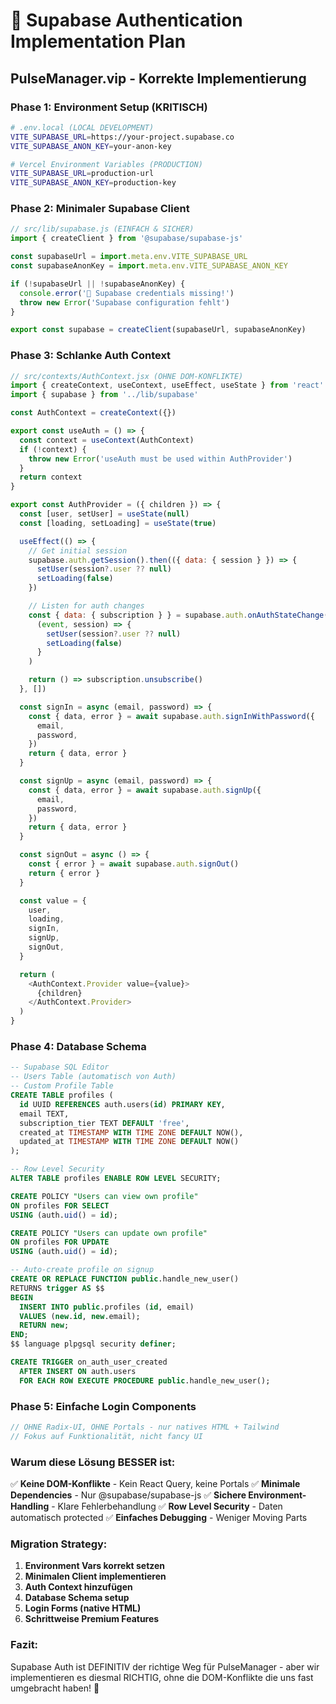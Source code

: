 # 🔐 Supabase Authentication Implementation Plan
## PulseManager.vip - Korrekte Implementierung

### Phase 1: Environment Setup (KRITISCH)
```bash
# .env.local (LOCAL DEVELOPMENT)
VITE_SUPABASE_URL=https://your-project.supabase.co
VITE_SUPABASE_ANON_KEY=your-anon-key

# Vercel Environment Variables (PRODUCTION)
VITE_SUPABASE_URL=production-url
VITE_SUPABASE_ANON_KEY=production-key
```

### Phase 2: Minimaler Supabase Client
```javascript
// src/lib/supabase.js (EINFACH & SICHER)
import { createClient } from '@supabase/supabase-js'

const supabaseUrl = import.meta.env.VITE_SUPABASE_URL
const supabaseAnonKey = import.meta.env.VITE_SUPABASE_ANON_KEY

if (!supabaseUrl || !supabaseAnonKey) {
  console.error('🚨 Supabase credentials missing!')
  throw new Error('Supabase configuration fehlt')
}

export const supabase = createClient(supabaseUrl, supabaseAnonKey)
```

### Phase 3: Schlanke Auth Context
```javascript
// src/contexts/AuthContext.jsx (OHNE DOM-KONFLIKTE)
import { createContext, useContext, useEffect, useState } from 'react'
import { supabase } from '../lib/supabase'

const AuthContext = createContext({})

export const useAuth = () => {
  const context = useContext(AuthContext)
  if (!context) {
    throw new Error('useAuth must be used within AuthProvider')
  }
  return context
}

export const AuthProvider = ({ children }) => {
  const [user, setUser] = useState(null)
  const [loading, setLoading] = useState(true)

  useEffect(() => {
    // Get initial session
    supabase.auth.getSession().then(({ data: { session } }) => {
      setUser(session?.user ?? null)
      setLoading(false)
    })

    // Listen for auth changes
    const { data: { subscription } } = supabase.auth.onAuthStateChange(
      (event, session) => {
        setUser(session?.user ?? null)
        setLoading(false)
      }
    )

    return () => subscription.unsubscribe()
  }, [])

  const signIn = async (email, password) => {
    const { data, error } = await supabase.auth.signInWithPassword({
      email,
      password,
    })
    return { data, error }
  }

  const signUp = async (email, password) => {
    const { data, error } = await supabase.auth.signUp({
      email,
      password,
    })
    return { data, error }
  }

  const signOut = async () => {
    const { error } = await supabase.auth.signOut()
    return { error }
  }

  const value = {
    user,
    loading,
    signIn,
    signUp,
    signOut,
  }

  return (
    <AuthContext.Provider value={value}>
      {children}
    </AuthContext.Provider>
  )
}
```

### Phase 4: Database Schema
```sql
-- Supabase SQL Editor
-- Users Table (automatisch von Auth)
-- Custom Profile Table
CREATE TABLE profiles (
  id UUID REFERENCES auth.users(id) PRIMARY KEY,
  email TEXT,
  subscription_tier TEXT DEFAULT 'free',
  created_at TIMESTAMP WITH TIME ZONE DEFAULT NOW(),
  updated_at TIMESTAMP WITH TIME ZONE DEFAULT NOW()
);

-- Row Level Security
ALTER TABLE profiles ENABLE ROW LEVEL SECURITY;

CREATE POLICY "Users can view own profile" 
ON profiles FOR SELECT 
USING (auth.uid() = id);

CREATE POLICY "Users can update own profile" 
ON profiles FOR UPDATE 
USING (auth.uid() = id);

-- Auto-create profile on signup
CREATE OR REPLACE FUNCTION public.handle_new_user()
RETURNS trigger AS $$
BEGIN
  INSERT INTO public.profiles (id, email)
  VALUES (new.id, new.email);
  RETURN new;
END;
$$ language plpgsql security definer;

CREATE TRIGGER on_auth_user_created
  AFTER INSERT ON auth.users
  FOR EACH ROW EXECUTE PROCEDURE public.handle_new_user();
```

### Phase 5: Einfache Login Components
```javascript
// OHNE Radix-UI, OHNE Portals - nur natives HTML + Tailwind
// Fokus auf Funktionalität, nicht fancy UI
```

### Warum diese Lösung BESSER ist:

✅ **Keine DOM-Konflikte** - Kein React Query, keine Portals
✅ **Minimale Dependencies** - Nur @supabase/supabase-js
✅ **Sichere Environment-Handling** - Klare Fehlerbehandlung
✅ **Row Level Security** - Daten automatisch protected
✅ **Einfaches Debugging** - Weniger Moving Parts

### Migration Strategy:
1. **Environment Vars korrekt setzen**
2. **Minimalen Client implementieren**
3. **Auth Context hinzufügen** 
4. **Database Schema setup**
5. **Login Forms (native HTML)**
6. **Schrittweise Premium Features**

### Fazit:
Supabase Auth ist DEFINITIV der richtige Weg für PulseManager - aber wir implementieren es diesmal RICHTIG, ohne die DOM-Konflikte die uns fast umgebracht haben! 🎯 
